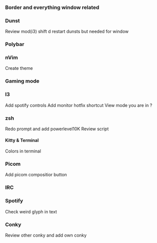 ### Border and everything window related

### Dunst
Review 
mod(i3) shift d restart dunsts but needed for window

### Polybar

### nVim
Create theme

### Gaming mode


### I3
Add spotify controls
Add monitor hotfix shortcut
View mode you are in ?

### zsh
Redo prompt and add powerlevel10K
Review script
#### Kitty & Terminal
Colors in terminal

### Picom
Add picom compositior button

### IRC

### Spotify
Check weird glyph in text

### Conky
Review other conky and add own conky
